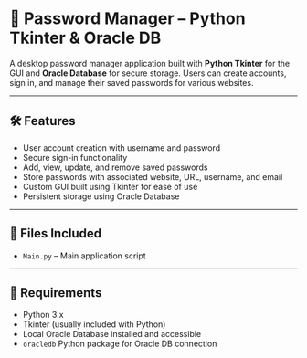 # 🔐 Password Manager – Python Tkinter & Oracle DB

A desktop password manager application built with **Python Tkinter** for the GUI and **Oracle Database** for secure storage. Users can create accounts, sign in, and manage their saved passwords for various websites.

---

## 🛠 Features

- User account creation with username and password  
- Secure sign-in functionality  
- Add, view, update, and remove saved passwords  
- Store passwords with associated website, URL, username, and email  
- Custom GUI built using Tkinter for ease of use  
- Persistent storage using Oracle Database  

---

## 📁 Files Included

- `Main.py` – Main application script 

---

## 🔧 Requirements

- Python 3.x  
- Tkinter (usually included with Python)  
- Local Oracle Database installed and accessible  
- `oracledb` Python package for Oracle DB connection  
